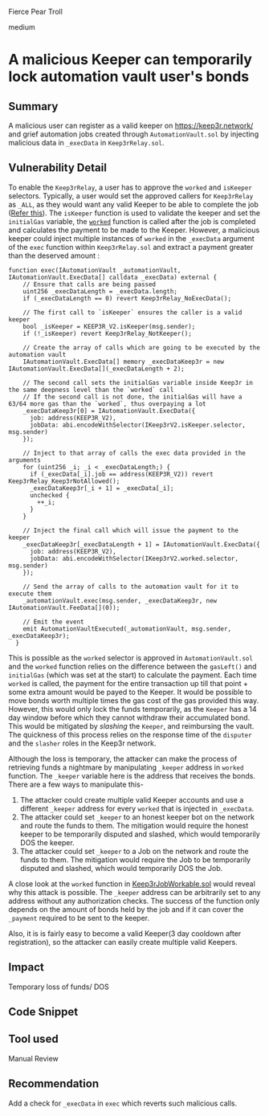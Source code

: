 Fierce Pear Troll

medium

# A malicious Keeper can temporarily lock automation vault user's bonds

## Summary
A malicious user can register as a valid keeper on https://keep3r.network/ and grief automation jobs created through `AutomationVault.sol` by injecting malicious data in `_execData` in `Keep3rRelay.sol`. 
## Vulnerability Detail

To enable the `Keep3rRelay`, a user has to approve the `worked` and `isKeeper` selectors. Typically, a user would set the approved callers for `Keep3rRelay` as `_ALL`, as they would want any valid Keeper to be able to complete the job ([Refer this](https://docs.xkeeper.network/content/how-to/keep3r_relay.html)). The `isKeeper` function is used to validate the keeper and set the `initialGas` variable, the [`worked`](https://github.com/keep3r-network/keep3r-network-v2/blob/a3b8e0f53e33297a826c98c80538a9351ed29efb/solidity/contracts/peripherals/jobs/Keep3rJobWorkable.sol#L47) function is called after the job is completed and calculates the payment to be made to the Keeper. 
However, a malicious keeper could inject multiple instances of `worked` in the `_execData` argument of the `exec` function within `Keep3rRelay.sol` and extract a payment greater than the deserved amount :
```solidity
function exec(IAutomationVault _automationVault, IAutomationVault.ExecData[] calldata _execData) external {
    // Ensure that calls are being passed
    uint256 _execDataLength = _execData.length;
    if (_execDataLength == 0) revert Keep3rRelay_NoExecData();

    // The first call to `isKeeper` ensures the caller is a valid keeper
    bool _isKeeper = KEEP3R_V2.isKeeper(msg.sender);
    if (!_isKeeper) revert Keep3rRelay_NotKeeper();

    // Create the array of calls which are going to be executed by the automation vault
    IAutomationVault.ExecData[] memory _execDataKeep3r = new IAutomationVault.ExecData[](_execDataLength + 2);

    // The second call sets the initialGas variable inside Keep3r in the same deepness level than the `worked` call
    // If the second call is not done, the initialGas will have a 63/64 more gas than the `worked`, thus overpaying a lot
    _execDataKeep3r[0] = IAutomationVault.ExecData({
      job: address(KEEP3R_V2),
      jobData: abi.encodeWithSelector(IKeep3rV2.isKeeper.selector, msg.sender)
    });

    // Inject to that array of calls the exec data provided in the arguments
    for (uint256 _i; _i < _execDataLength;) {
      if (_execData[_i].job == address(KEEP3R_V2)) revert Keep3rRelay_Keep3rNotAllowed();
      _execDataKeep3r[_i + 1] = _execData[_i];
      unchecked {
        ++_i;
      }
    }

    // Inject the final call which will issue the payment to the keeper
    _execDataKeep3r[_execDataLength + 1] = IAutomationVault.ExecData({
      job: address(KEEP3R_V2),
      jobData: abi.encodeWithSelector(IKeep3rV2.worked.selector, msg.sender)
    });

    // Send the array of calls to the automation vault for it to execute them
    _automationVault.exec(msg.sender, _execDataKeep3r, new IAutomationVault.FeeData[](0));

    // Emit the event
    emit AutomationVaultExecuted(_automationVault, msg.sender, _execDataKeep3r);
  }
```
 This is possible as the `worked` selector is approved in `AutomationVault.sol` and the `worked` function relies on the difference between the `gasLeft()` and `initialGas` (which was set at the start) to calculate the payment. Each time `worked` is called, the payment for the entire transaction up till that point + some extra amount would be payed to the Keeper. It would be possible to move bonds worth multiple times the gas cost of the gas provided this way.
However, this would only lock the funds temporarily, as the `Keeper` has a 14 day window before which they cannot withdraw their accumulated bond. This would be mitigated by _slashing_ the `Keeper`, and reimbursing the vault. The quickness of this process relies on the response time of the `disputer` and the `slasher` roles in the Keep3r network.

Although the loss is temporary, the attacker can make the process of retrieving funds a nightmare by manipulating `_keeper` address in `worked` function. The `_keeper` variable here is the address that receives the bonds. There are a few ways to manipulate this-
1. The attacker could create multiple valid Keeper accounts and use a different `_keeper` address for every `worked` that is injected in `_execData`.
2. The attacker could set `_keeper` to an honest keeper bot on the network and route the funds to them. The mitigation would require the honest keeper to be temporarily disputed and slashed, which would temporarily DOS the keeper.
3. The attacker could set `_keeper` to a Job on the network and route the funds to them. The mitigation would require the Job to be temporarily disputed and slashed, which would temporarily DOS the Job.

A close look at the `worked` function in [Keep3rJobWorkable.sol](https://github.com/keep3r-network/keep3r-network-v2/blob/a3b8e0f53e33297a826c98c80538a9351ed29efb/solidity/contracts/peripherals/jobs/Keep3rJobWorkable.sol) would reveal why this attack is possible. The `_keeper` address can be arbitrarily set to any address without any authorization checks. The success of the function only depends on the amount of bonds held by the job and if it can cover the `_payment` required to be sent to the keeper.

Also, it is is fairly easy to become a valid Keeper(3 day cooldown after registration), so the attacker can easily create multiple valid Keepers.
## Impact
Temporary loss of funds/ DOS
## Code Snippet

## Tool used

Manual Review

## Recommendation
Add a check for `_execData` in `exec` which reverts such malicious calls.